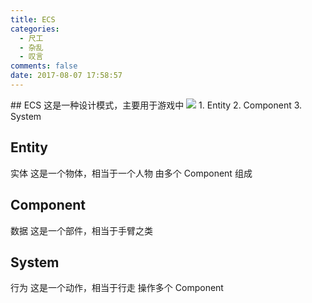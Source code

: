 ```yaml
---
title: ECS
categories:
  - 尺工
  - 杂乱
  - 叹言
comments: false
date: 2017-08-07 17:58:57
---
```

<p></p>
<!-- more -->
## ECS
这是一种设计模式，主要用于游戏中
<img src="http://olti9qjwg.bkt.clouddn.com/qiniu/img/photos/ow.png">
1. Entity
2. Component
3. System

## Entity
实体
这是一个物体，相当于一个人物
由多个 Component 组成

## Component
数据
这是一个部件，相当于手臂之类

## System 
行为
这是一个动作，相当于行走
操作多个 Component